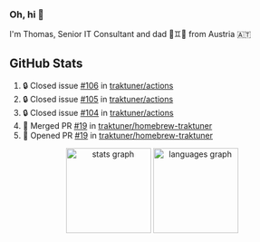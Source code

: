 ### Oh, hi 👋

I'm Thomas, Senior IT Consultant and dad 👶♊️👶 from Austria 🇦🇹

<!--
**traktuner/traktuner** is a ✨ _special_ ✨ repository because its `README.md` (this file) appears on your GitHub profile.

Here are some ideas to get you started:

- 🔭 I’m currently working on ...
- 🌱 I’m currently learning ...
- 👯 I’m looking to collaborate on ...
- 🤔 I’m looking for help with ...
- 💬 Ask me about ...
- 📫 How to reach me: ...
- 😄 Pronouns: ...
- ⚡ Fun fact: ...
-->

</div>

## GitHub Stats
<!--START_SECTION:activity-->
1. 🔒 Closed issue [#106](https://github.com/traktuner/actions/issues/106) in [traktuner/actions](https://github.com/traktuner/actions)
2. 🔒 Closed issue [#105](https://github.com/traktuner/actions/issues/105) in [traktuner/actions](https://github.com/traktuner/actions)
3. 🔒 Closed issue [#104](https://github.com/traktuner/actions/issues/104) in [traktuner/actions](https://github.com/traktuner/actions)
4. 🎉 Merged PR [#19](https://github.com/traktuner/homebrew-traktuner/pull/19) in [traktuner/homebrew-traktuner](https://github.com/traktuner/homebrew-traktuner)
5. 💪 Opened PR [#19](https://github.com/traktuner/homebrew-traktuner/pull/19) in [traktuner/homebrew-traktuner](https://github.com/traktuner/homebrew-traktuner)
<!--END_SECTION:activity-->

<div align="center">
  <img src="https://github-readme-stats.vercel.app/api?username=traktuner&hide_title=false&hide_rank=false&show_icons=true&include_all_commits=true&count_private=true&disable_animations=false&theme=dracula&locale=en&hide_border=false&order=1" height="150" alt="stats graph"  />
  <img src="https://github-readme-stats.vercel.app/api/top-langs?username=traktuner&locale=en&hide_title=false&layout=compact&card_width=320&langs_count=5&theme=dracula&hide_border=false&order=2" height="150" alt="languages graph"  />
</div>

